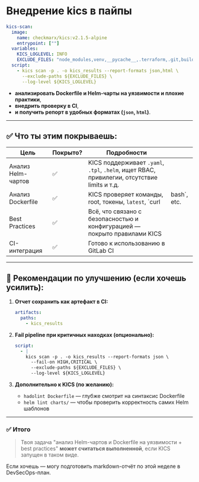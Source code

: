 # Внедрение kics в пайпы
```yaml
kics-scan:
  image:
    name: checkmarx/kics:v2.1.5-alpine
    entrypoint: [""]
  variables:
    KICS_LOGLEVEL: INFO
    EXCLUDE_FILES: "node_modules,venv,__pycache__,.terraform,.git,build,dist"
  script:
    - kics scan -p . -o kics_results --report-formats json,html \
      --exclude-paths ${EXCLUDE_FILES} \
      --log-level ${KICS_LOGLEVEL}
```

* **анализировать Dockerfile и Helm-чарты на уязвимости и плохие практики**,
* **внедрить проверку в CI**,
* **и получить репорт в удобных форматах (`json`, `html`)**.

---

## ✅ Что ты этим покрываешь:

| Цель               | Покрыто? | Подробности                                                                                 |              |
| ------------------ | -------- | ------------------------------------------------------------------------------------------- | ------------ |
| Анализ Helm-чартов | ✅        | KICS поддерживает `.yaml`, `.tpl`, `.helm`, ищет RBAC, привилегии, отсутствие limits и т.д. |              |
| Анализ Dockerfile  | ✅        | KICS проверяет команды, root, токены, `latest`, \`curl                                      | bash\`, etc. |
| Best Practices     | ✅        | Всё, что связано с безопасностью и конфигурацией — покрыто правилами KICS                   |              |
| CI-интеграция      | ✅        | Готово к использованию в GitLab CI                                                          |              |

---

## 🔧 Рекомендации по улучшению (если хочешь усилить):

1. **Отчет сохранить как артефакт в CI:**

   ```yaml
   artifacts:
     paths:
       - kics_results
   ```

2. **Fail pipeline при критичных находках (опционально):**

   ```yaml
   script:
     - |
       kics scan -p . -o kics_results --report-formats json \
         --fail-on HIGH,CRITICAL \
         --exclude-paths ${EXCLUDE_FILES} \
         --log-level ${KICS_LOGLEVEL}
   ```

3. **Дополнительно к KICS (по желанию):**

   * `hadolint Dockerfile` — глубже смотрит на синтаксис Dockerfile
   * `helm lint charts/` — чтобы проверить корректность самих Helm шаблонов

---

### ✅ Итого

> Твоя задача "анализ Helm-чартов и Dockerfile на уязвимости + best practices" **может считаться выполненной**, если KICS запущен в таком виде.

Если хочешь — могу подготовить markdown-отчёт по этой неделе в DevSecOps-план.
